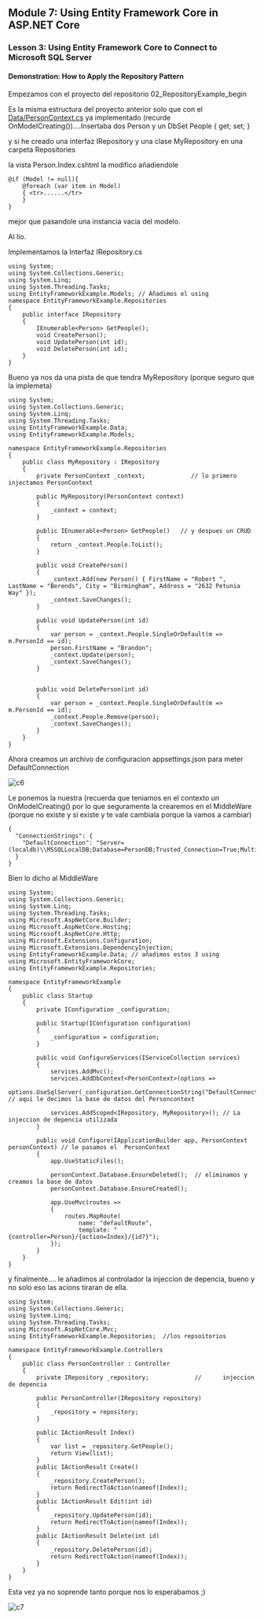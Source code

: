 ## Module 7: Using Entity Framework Core in ASP.NET Core

### Lesson 3: Using Entity Framework Core to Connect to Microsoft SQL Server

#### Demonstration: How to Apply the Repository Pattern

Empezamos con el proyecto del repositorio 02_RepositoryExample_begin


Es la misma estructura del proyecto anterior
solo que con el [Data/PersonContext.cs](EntityFrameworkExample/Data/PersonContext.cs) ya implementado (recurde OnModelCreating())....Insertaba dos Person y un  DbSet<Person> People { get; set; }


y si he creado una interfaz IRepository y una clase MyRepository en una carpeta Repositories

la vista Person.Index.cshtml la modifico añadiendole 
```
@if (Model != null){
	@foreach (var item in Model)
	{ <tr>......</tr>
	}
}
```
mejor que pasandole una instancia vacia del modelo.

Al lio.

Implementamos la Interfaz IRepository.cs 
````
using System;
using System.Collections.Generic;
using System.Linq;
using System.Threading.Tasks;
using EntityFrameworkExample.Models; // Añadimos el using
namespace EntityFrameworkExample.Repositories
{
    public interface IRepository
    {
        IEnumerable<Person> GetPeople();
        void CreatePerson();
        void UpdatePerson(int id);
        void DeletePerson(int id);
    }
}
````  
Bueno ya nos da una pista de que tendra MyRepository (porque seguro que la implemeta)

````
using System;
using System.Collections.Generic;
using System.Linq;
using System.Threading.Tasks;
using EntityFrameworkExample.Data;
using EntityFrameworkExample.Models;

namespace EntityFrameworkExample.Repositories
{
    public class MyRepository : IRepository
    {
        private PersonContext _context;             // lo primero injectamos PersonContext

        public MyRepository(PersonContext context)
        {
            _context = context;
        }

        public IEnumerable<Person> GetPeople()   // y despues un CRUD 
        {
            return _context.People.ToList();
        }

        public void CreatePerson()
        {
            _context.Add(new Person() { FirstName = "Robert ", LastName = "Berends", City = "Birmingham", Address = "2632 Petunia Way" });
            _context.SaveChanges();
        }

        public void UpdatePerson(int id)
        {
            var person = _context.People.SingleOrDefault(m => m.PersonId == id);
            person.FirstName = "Brandon";
            _context.Update(person);
            _context.SaveChanges();
        }


        public void DeletePerson(int id)
        {
            var person = _context.People.SingleOrDefault(m => m.PersonId == id);
            _context.People.Remove(person);
            _context.SaveChanges();
        }
    }
}

````

Ahora creamos un archivo de configuracion appsettings.json para meter DefaultConnection

![c6](imagenes/c6.PNG)

Le ponemos la nuestra (recuerda que teniamos en el contexto un OnModelCreating() por lo que seguramente la crearemos en el MiddleWare
(porque no existe y si existe y te vale cambiala porque la vamos a cambiar)

````
{
  "ConnectionStrings": {
    "DefaultConnection": "Server=(localdb)\\MSSQLLocalDB;Database=PersonDB;Trusted_Connection=True;MultipleActiveResultSets=true"
  }
}
````


Bien lo dicho  al MiddleWare

````
using System;
using System.Collections.Generic;
using System.Linq;
using System.Threading.Tasks;
using Microsoft.AspNetCore.Builder;
using Microsoft.AspNetCore.Hosting;
using Microsoft.AspNetCore.Http;
using Microsoft.Extensions.Configuration;
using Microsoft.Extensions.DependencyInjection;
using EntityFrameworkExample.Data; // añadimos estos 3 using 
using Microsoft.EntityFrameworkCore;
using EntityFrameworkExample.Repositories;

namespace EntityFrameworkExample
{
    public class Startup
    {
        private IConfiguration _configuration;

        public Startup(IConfiguration configuration)
        {
            _configuration = configuration;
        }

        public void ConfigureServices(IServiceCollection services)
        {
            services.AddMvc();
            services.AddDbContext<PersonContext>(options =>
            options.UseSqlServer(_configuration.GetConnectionString("DefaultConnection"))); // aqui le decimos la base de datos del Personcontext

            services.AddScoped<IRepository, MyRepository>(); // La injeccion de depencia utilizada 
        }

        public void Configure(IApplicationBuilder app, PersonContext personContext) // le pasamos el  PersonContext
        {
            app.UseStaticFiles();

            personContext.Database.EnsureDeleted();  // eliminamos y creamos la base de datos
            personContext.Database.EnsureCreated();

            app.UseMvc(routes =>
            {
                routes.MapRoute(
                    name: "defaultRoute",
                    template: "{controller=Person}/{action=Index}/{id?}");
            });
        }
    }
}
````

y finalmente.... le añadimos al controlador la injeccion de depencia, bueno y no solo eso las acions tiraran de ella.

````
using System;
using System.Collections.Generic;
using System.Linq;
using System.Threading.Tasks;
using Microsoft.AspNetCore.Mvc;
using EntityFrameworkExample.Repositories;  //los repsoitorios

namespace EntityFrameworkExample.Controllers
{
    public class PersonController : Controller
    {
        private IRepository _repository;             //      injeccion de depencia

        public PersonController(IRepository repository)
        {
            _repository = repository;
        }         

        public IActionResult Index()
        {
            var list = _repository.GetPeople();
            return View(list);
        }
        public IActionResult Create()
        {
            _repository.CreatePerson();
            return RedirectToAction(nameof(Index));
        }
        public IActionResult Edit(int id)
        {
            _repository.UpdatePerson(id);
            return RedirectToAction(nameof(Index));
        }
        public IActionResult Delete(int id)
        {
            _repository.DeletePerson(id);
            return RedirectToAction(nameof(Index));
        }
    }
}
````

Esta vez ya no soprende tanto porque nos lo esperabamos ;)

![c7](imagenes/c7.PNG)



